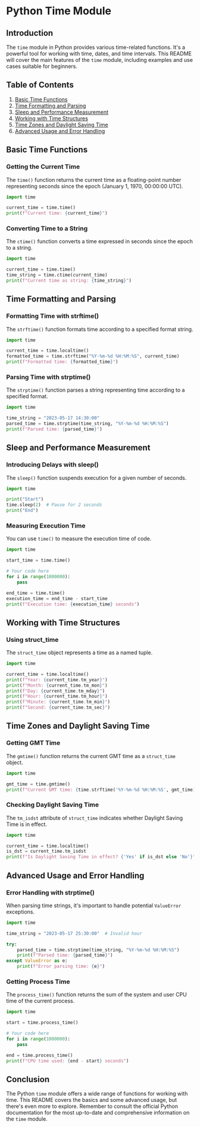# Python Time Module

## Introduction
The `time` module in Python provides various time-related functions. It's a powerful tool for working with time, dates, and time intervals. This README will cover the main features of the `time` module, including examples and use cases suitable for beginners.

## Table of Contents
1. [Basic Time Functions](#basic-time-functions)
2. [Time Formatting and Parsing](#time-formatting-and-parsing)
3. [Sleep and Performance Measurement](#sleep-and-performance-measurement)
4. [Working with Time Structures](#working-with-time-structures)
5. [Time Zones and Daylight Saving Time](#time-zones-and-daylight-saving-time)
6. [Advanced Usage and Error Handling](#advanced-usage-and-error-handling)

## Basic Time Functions

### Getting the Current Time
The `time()` function returns the current time as a floating-point number representing seconds since the epoch (January 1, 1970, 00:00:00 UTC).

```python
import time

current_time = time.time()
print(f"Current time: {current_time}")
```

### Converting Time to a String
The `ctime()` function converts a time expressed in seconds since the epoch to a string.

```python
import time

current_time = time.time()
time_string = time.ctime(current_time)
print(f"Current time as string: {time_string}")
```

## Time Formatting and Parsing

### Formatting Time with strftime()
The `strftime()` function formats time according to a specified format string.

```python
import time

current_time = time.localtime()
formatted_time = time.strftime("%Y-%m-%d %H:%M:%S", current_time)
print(f"Formatted time: {formatted_time}")
```

### Parsing Time with strptime()
The `strptime()` function parses a string representing time according to a specified format.

```python
import time

time_string = "2023-05-17 14:30:00"
parsed_time = time.strptime(time_string, "%Y-%m-%d %H:%M:%S")
print(f"Parsed time: {parsed_time}")
```

## Sleep and Performance Measurement

### Introducing Delays with sleep()
The `sleep()` function suspends execution for a given number of seconds.

```python
import time

print("Start")
time.sleep(2)  # Pause for 2 seconds
print("End")
```

### Measuring Execution Time
You can use `time()` to measure the execution time of code.

```python
import time

start_time = time.time()

# Your code here
for i in range(1000000):
    pass

end_time = time.time()
execution_time = end_time - start_time
print(f"Execution time: {execution_time} seconds")
```

## Working with Time Structures

### Using struct_time
The `struct_time` object represents a time as a named tuple.

```python
import time

current_time = time.localtime()
print(f"Year: {current_time.tm_year}")
print(f"Month: {current_time.tm_mon}")
print(f"Day: {current_time.tm_mday}")
print(f"Hour: {current_time.tm_hour}")
print(f"Minute: {current_time.tm_min}")
print(f"Second: {current_time.tm_sec}")
```

## Time Zones and Daylight Saving Time

### Getting GMT Time
The `gmtime()` function returns the current GMT time as a `struct_time` object.

```python
import time

gmt_time = time.gmtime()
print(f"Current GMT time: {time.strftime('%Y-%m-%d %H:%M:%S', gmt_time)}")
```

### Checking Daylight Saving Time
The `tm_isdst` attribute of `struct_time` indicates whether Daylight Saving Time is in effect.

```python
import time

current_time = time.localtime()
is_dst = current_time.tm_isdst
print(f"Is Daylight Saving Time in effect? {'Yes' if is_dst else 'No'}")
```

## Advanced Usage and Error Handling

### Error Handling with strptime()
When parsing time strings, it's important to handle potential `ValueError` exceptions.

```python
import time

time_string = "2023-05-17 25:30:00"  # Invalid hour

try:
    parsed_time = time.strptime(time_string, "%Y-%m-%d %H:%M:%S")
    print(f"Parsed time: {parsed_time}")
except ValueError as e:
    print(f"Error parsing time: {e}")
```

### Getting Process Time
The `process_time()` function returns the sum of the system and user CPU time of the current process.

```python
import time

start = time.process_time()

# Your code here
for i in range(1000000):
    pass

end = time.process_time()
print(f"CPU time used: {end - start} seconds")
```

## Conclusion
The Python `time` module offers a wide range of functions for working with time. This README covers the basics and some advanced usage, but there's even more to explore. Remember to consult the official Python documentation for the most up-to-date and comprehensive information on the `time` module.
